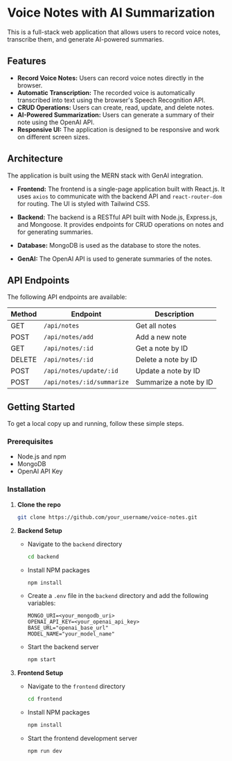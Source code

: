 # Voice Notes with AI Summarization

This is a full-stack web application that allows users to record voice notes, transcribe them, and generate AI-powered summaries.

## Features

- **Record Voice Notes:** Users can record voice notes directly in the browser.
- **Automatic Transcription:** The recorded voice is automatically transcribed into text using the browser's Speech Recognition API.
- **CRUD Operations:** Users can create, read, update, and delete notes.
- **AI-Powered Summarization:** Users can generate a summary of their note using the OpenAI API.
- **Responsive UI:** The application is designed to be responsive and work on different screen sizes.

## Architecture

The application is built using the MERN stack with GenAI integration.

- **Frontend:** The frontend is a single-page application built with React.js. It uses `axios` to communicate with the backend API and `react-router-dom` for routing. The UI is styled with Tailwind CSS.

- **Backend:** The backend is a RESTful API built with Node.js, Express.js, and Mongoose. It provides endpoints for CRUD operations on notes and for generating summaries.

- **Database:** MongoDB is used as the database to store the notes.

- **GenAI:** The OpenAI API is used to generate summaries of the notes.

## API Endpoints

The following API endpoints are available:

| Method | Endpoint                   | Description            |
| ------ | -------------------------- | ---------------------- |
| GET    | `/api/notes`               | Get all notes          |
| POST   | `/api/notes/add`           | Add a new note         |
| GET    | `/api/notes/:id`           | Get a note by ID       |
| DELETE | `/api/notes/:id`           | Delete a note by ID    |
| POST   | `/api/notes/update/:id`    | Update a note by ID    |
| POST   | `/api/notes/:id/summarize` | Summarize a note by ID |

## Getting Started

To get a local copy up and running, follow these simple steps.

### Prerequisites

- Node.js and npm
- MongoDB
- OpenAI API Key

### Installation

1. **Clone the repo**

   ```sh
   git clone https://github.com/your_username/voice-notes.git
   ```

2. **Backend Setup**

   - Navigate to the `backend` directory

     ```sh
     cd backend
     ```

   - Install NPM packages

     ```sh
     npm install
     ```

   - Create a `.env` file in the `backend` directory and add the following variables:

     ```
     MONGO_URI=<your_mongodb_uri>
     OPENAI_API_KEY=<your_openai_api_key>
     BASE_URL="openai_base_url"
     MODEL_NAME="your_model_name"
     ```

   - Start the backend server

     ```sh
     npm start
     ```

3. **Frontend Setup**

   - Navigate to the `frontend` directory

     ```sh
     cd frontend
     ```

   - Install NPM packages

     ```sh
     npm install
     ```

   - Start the frontend development server

     ```sh
     npm run dev
     ```
